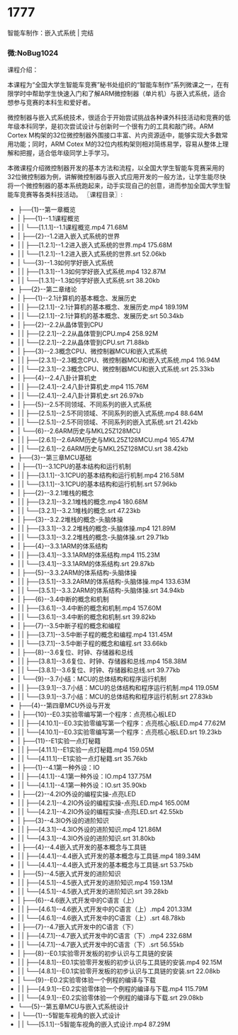 # 1777
智能车制作：嵌入式系统 | 完结
### 微:NoBug1024 


课程介绍：

本课程为“全国大学生智能车竞赛”秘书处组织的“智能车制作”系列微课之一，在有限学时中帮助学生快速入门和了解ARM微控制器（单片机）与嵌入式系统，适合想参与竞赛的本科生和爱好者。

微控制器与嵌入式系统技术，很适合于开始尝试挑战各种课外科技活动和竞赛的低年级本科同学，是初次尝试设计与创新时一个很有力的工具和敲门砖。ARM Cortex M构架的32位微控制器外围接口丰富、片内资源适中，能够实现大多数常用功能；同时，ARM Cotex M的32位内核构架则相对简练易学，容易从整体上理解和把握，适合低年级同学上手学习。

本微课程介绍微控制器开发的基本方法和流程，以全国大学生智能车竞赛采用的32位微控制器为例，讲解微控制器与嵌入式应用开发的一般方法，让学生能尽快将一个微控制器的基本系统跑起来，动手实现自己的创意，进而参加全国大学生智能车竞赛等各类科技活动。
〖课程目录〗:

- ├──{1}--第一章概览  
- |   ├──{1}--1.1课程概览  
- |   |   └──[1.1.1]--1.1课程概览.mp4  71.68M
- |   ├──{2}--1.2进入嵌入式系统的世界  
- |   |   ├──[1.2.1]--1.2进入嵌入式系统的世界.mp4  175.68M
- |   |   └──[1.2.1]--1.2进入嵌入式系统的世界.srt  52.06kb
- |   └──{3}--1.3如何学好嵌入式系统  
- |   |   ├──[1.3.1]--1.3如何学好嵌入式系统.mp4  132.87M
- |   |   └──[1.3.1]--1.3如何学好嵌入式系统.srt  38.20kb
- ├──{2}--第二章绪论  
- |   ├──{1}--2.1计算机的基本概念、发展历史  
- |   |   ├──[2.1.1]--2.1计算机的基本概念、发展历史.mp4  189.19M
- |   |   └──[2.1.1]--2.1计算机的基本概念、发展历史.srt  50.34kb
- |   ├──{2}--2.2从晶体管到CPU  
- |   |   ├──[2.2.1]--2.2从晶体管到CPU.mp4  258.92M
- |   |   └──[2.2.1]--2.2从晶体管到CPU.srt  71.88kb
- |   ├──{3}--2.3概念CPU、微控制器MCU和嵌入式系统  
- |   |   ├──[2.3.1]--2.3概念CPU、微控制器MCU和嵌入式系统.mp4  116.94M
- |   |   └──[2.3.1]--2.3概念CPU、微控制器MCU和嵌入式系统.srt  25.33kb
- |   ├──{4}--2.4八卦计算机史  
- |   |   ├──[2.4.1]--2.4八卦计算机史.mp4  115.76M
- |   |   └──[2.4.1]--2.4八卦计算机史.srt  26.97kb
- |   ├──{5}--2.5不同领域、不同系列的嵌入式系统  
- |   |   ├──[2.5.1]--2.5不同领域、不同系列的嵌入式系统.mp4  88.64M
- |   |   └──[2.5.1]--2.5不同领域、不同系列的嵌入式系统.srt  21.42kb
- |   └──{6}--2.6ARM历史与MKL25Z128MCU  
- |   |   ├──[2.6.1]--2.6ARM历史与MKL25Z128MCU.mp4  165.47M
- |   |   └──[2.6.1]--2.6ARM历史与MKL25Z128MCU.srt  38.42kb
- ├──{3}--第三章MCU基础  
- |   ├──{1}--3.1CPU的基本结构和运行机制  
- |   |   ├──[3.1.1]--3.1CPU的基本结构和运行机制.mp4  216.58M
- |   |   └──[3.1.1]--3.1CPU的基本结构和运行机制.srt  57.96kb
- |   ├──{2}--3.2.1堆栈的概念  
- |   |   ├──[3.2.1]--3.2.1堆栈的概念.mp4  180.68M
- |   |   └──[3.2.1]--3.2.1堆栈的概念.srt  47.23kb
- |   ├──{3}--3.2.2堆栈的概念-头脑体操  
- |   |   ├──[3.3.1]--3.2.2堆栈的概念-头脑体操.mp4  121.89M
- |   |   └──[3.3.1]--3.2.2堆栈的概念-头脑体操.srt  29.71kb
- |   ├──{4}--3.3.1ARM的体系结构  
- |   |   ├──[3.4.1]--3.3.1ARM的体系结构.mp4  115.23M
- |   |   └──[3.4.1]--3.3.1ARM的体系结构.srt  29.87kb
- |   ├──{5}--3.3.2ARM的体系结构-头脑体操  
- |   |   ├──[3.5.1]--3.3.2ARM的体系结构-头脑体操.mp4  133.63M
- |   |   └──[3.5.1]--3.3.2ARM的体系结构-头脑体操.srt  34.94kb
- |   ├──{6}--3.4中断的概念和机制  
- |   |   ├──[3.6.1]--3.4中断的概念和机制.mp4  157.60M
- |   |   └──[3.6.1]--3.4中断的概念和机制.srt  39.82kb
- |   ├──{7}--3.5中断子程的概念和编程  
- |   |   ├──[3.7.1]--3.5中断子程的概念和编程.mp4  131.45M
- |   |   └──[3.7.1]--3.5中断子程的概念和编程.srt  33.66kb
- |   ├──{8}--3.6复位、时钟、存储器和总线  
- |   |   ├──[3.8.1]--3.6复位、时钟、存储器和总线.mp4  158.38M
- |   |   └──[3.8.1]--3.6复位、时钟、存储器和总线.srt  39.77kb
- |   └──{9}--3.7小结：MCU的总体结构和程序运行机制  
- |   |   ├──[3.9.1]--3.7小结：MCU的总体结构和程序运行机制.mp4  119.05M
- |   |   └──[3.9.1]--3.7小结：MCU的总体结构和程序运行机制.srt  27.83kb
- ├──{4}--第四章MCU外设与开发  
- |   ├──{10}--E0.3实验零编写第一个程序：点亮核心板LED  
- |   |   ├──[4.10.1]--E0.3实验零编写第一个程序：点亮核心板LED.mp4  77.62M
- |   |   └──[4.10.1]--E0.3实验零编写第一个程序：点亮核心板LED.srt  19.23kb
- |   ├──{11}--E1实验一点灯秘籍  
- |   |   ├──[4.11.1]--E1实验一点灯秘籍.mp4  159.05M
- |   |   └──[4.11.1]--E1实验一点灯秘籍.srt  35.76kb
- |   ├──{1}--4.1第一种外设：IO  
- |   |   ├──[4.1.1]--4.1第一种外设：IO.mp4  137.75M
- |   |   └──[4.1.1]--4.1第一种外设：IO.srt  35.90kb
- |   ├──{2}--4.2IO外设的编程实操-点亮LED  
- |   |   ├──[4.2.1]--4.2IO外设的编程实操-点亮LED.mp4  165.00M
- |   |   └──[4.2.1]--4.2IO外设的编程实操-点亮LED.srt  42.55kb
- |   ├──{3}--4.3IO外设的进阶知识  
- |   |   ├──[4.3.1]--4.3IO外设的进阶知识.mp4  121.86M
- |   |   └──[4.3.1]--4.3IO外设的进阶知识.srt  31.80kb
- |   ├──{4}--4.4嵌入式开发的基本概念与工具链  
- |   |   ├──[4.4.1]--4.4嵌入式开发的基本概念与工具链.mp4  189.34M
- |   |   └──[4.4.1]--4.4嵌入式开发的基本概念与工具链.srt  53.75kb
- |   ├──{5}--4.5嵌入式开发的进阶知识  
- |   |   ├──[4.5.1]--4.5嵌入式开发的进阶知识.mp4  159.13M
- |   |   └──[4.5.1]--4.5嵌入式开发的进阶知识.srt  39.28kb
- |   ├──{6}--4.6嵌入式开发中的C语言（上）  
- |   |   ├──[4.6.1]--4.6嵌入式开发中的C语言（上）.mp4  201.33M
- |   |   └──[4.6.1]--4.6嵌入式开发中的C语言（上）.srt  48.78kb
- |   ├──{7}--4.7嵌入式开发中的C语言（下）  
- |   |   ├──[4.7.1]--4.7嵌入式开发中的C语言（下）.mp4  232.68M
- |   |   └──[4.7.1]--4.7嵌入式开发中的C语言（下）.srt  56.55kb
- |   ├──{8}--E0.1实验零开发板的初步认识与工具链的安装  
- |   |   ├──[4.8.1]--E0.1实验零开发板的初步认识与工具链的安装.mp4  92.15M
- |   |   └──[4.8.1]--E0.1实验零开发板的初步认识与工具链的安装.srt  22.08kb
- |   └──{9}--E0.2实验零体验一个例程的编译与下载  
- |   |   ├──[4.9.1]--E0.2实验零体验一个例程的编译与下载.mp4  115.79M
- |   |   └──[4.9.1]--E0.2实验零体验一个例程的编译与下载.srt  29.08kb
- └──{5}--第五章MCU与嵌入式系统设计  
- |   └──{1}--5智能车视角的嵌入式设计  
- |   |   └──[5.1.1]--5智能车视角的嵌入式设计.mp4  87.29M
